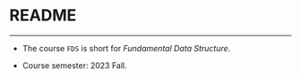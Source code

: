 # README

---

* The course `FDS` is short for *Fundamental Data Structure*.

* Course semester: 2023 Fall.